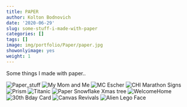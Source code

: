 ```yaml
---
title: PAPER
author: Kolton Bodnovich
date: '2020-06-29'
slug: some-stuff-i-made-with-paper
categories: []
tags: []
image: img/portfolio/Paper/paper.jpg
showonlyimage: yes
weight: 1
---
```


Some things I made with paper..

<!--more--> 

![Paper_stuff](/portfolio/2020-06-29-some-stuff-i-made-with-paper_files/paper.jpg)
![My Mom and Me ](/portfolio/Paper_files/me.jpg)
![MC Escher](/portfolio/Paper_files/escher.jpg)
![CHI Marathon Signs](/portfolio/Paper_files/chicago.jpg)
![Prism](/portfolio/Paper_files/prism.jpg)
![Titanic](/portfolio/Paper_files/titanic.jpg)
![Paper Snowflake Xmas tree](/portfolio/Paper_files/snowflakes.gif)
![WelcomeHome](/portfolio/Paper_files/welcome.jpg)
![30th Bday Card](/portfolio/Paper_files/thirty.jpg)
![Canvas Revivals](/portfolio/Paper_files/canvas.jpg)
![Alien Lego Face](/portfolio/Paper_files/alienrobot.png)


